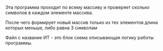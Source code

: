 Эта программа проходит по всему массиву и проверяет сколько символов в каждом элементе массива. 

После чего формирует новый массив только из тех элементов длина которых меньше, либо равна 3 символам

Файл с название ИТ - это блок схема описывающая логику работы программы.
